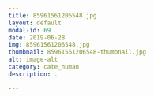 ```yaml
---
title: 85961561206548.jpg
layout: default
modal-id: 69
date: 2019-06-28
img: 85961561206548.jpg
thumbnail: 85961561206548-thumbnail.jpg
alt: image-alt
category: cate_human
description: .

---
```

